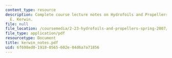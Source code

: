 ```yaml
---
content_type: resource
description: Complete course lecture notes on Hydrofoils and Propellers by Justin
  E. Kerwin.
file: null
file_location: /coursemedia/2-23-hydrofoils-and-propellers-spring-2007/6f698ed019180565602e04d6a7a71856_kerwin_notes.pdf
file_type: application/pdf
resourcetype: Document
title: kerwin_notes.pdf
uid: 6f698ed0-1918-0565-602e-04d6a7a71856
---
```


